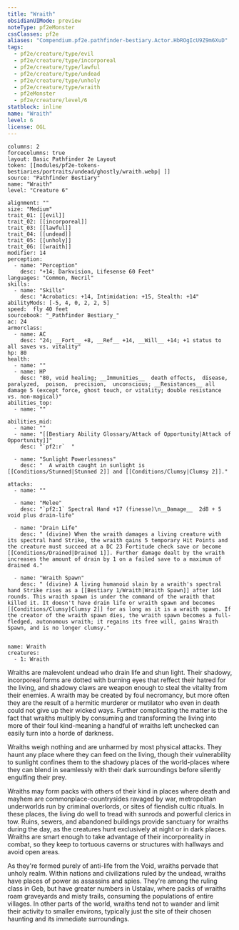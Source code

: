 ```yaml
---
title: "Wraith"
obsidianUIMode: preview
noteType: pf2eMonster
cssClasses: pf2e
aliases: "Compendium.pf2e.pathfinder-bestiary.Actor.HbROgIcU9Z9m6XuD" 
tags:
  - pf2e/creature/type/evil
  - pf2e/creature/type/incorporeal
  - pf2e/creature/type/lawful
  - pf2e/creature/type/undead
  - pf2e/creature/type/unholy
  - pf2e/creature/type/wraith
  - pf2eMonster
  - pf2e/creature/level/6
statblock: inline
name: "Wraith"
level: 6
license: OGL
---
```


```statblock
columns: 2
forcecolumns: true
layout: Basic Pathfinder 2e Layout
token: [[modules/pf2e-tokens-bestiaries/portraits/undead/ghostly/wraith.webp| ]]
source: "Pathfinder Bestiary"
name: "Wraith"
level: "Creature 6"

alignment: ""
size: "Medium"
trait_01: [[evil]]
trait_02: [[incorporeal]]
trait_03: [[lawful]]
trait_04: [[undead]]
trait_05: [[unholy]]
trait_06: [[wraith]]
modifier: 14
perception:
  - name: "Perception"
    desc: "+14; Darkvision, Lifesense 60 Feet"
languages: "Common, Necril"
skills:
  - name: "Skills"
    desc: "Acrobatics: +14, Intimidation: +15, Stealth: +14"
abilityMods: [-5, 4, 0, 2, 2, 5]
speed:  fly 40 feet
sourcebook: "_Pathfinder Bestiary_"
ac: 24
armorclass:
  - name: AC
    desc: "24; __Fort__ +8, __Ref__ +14, __Will__ +14; +1 status to all saves vs. vitality"
hp: 80
health:
  - name: ""
  - name: HP
    desc: "80, void healing; __Immunities__  death effects,  disease,  paralyzed,  poison,  precision,  unconscious; __Resistances__ all damage 5 (except force, ghost touch, or vitality; double resistance vs. non-magical)"
abilities_top:
  - name: ""

abilities_mid:
  - name: ""
  - name: "[[Bestiary Ability Glossary/Attack of Opportunity|Attack of Opportunity]]"
    desc: "`pf2:r`  "

  - name: "Sunlight Powerlessness"
    desc: "  A wraith caught in sunlight is [[Conditions/Stunned|Stunned 2]] and [[Conditions/Clumsy|Clumsy 2]]."

attacks:
  - name: ""

  - name: "Melee"
    desc: "`pf2:1` Spectral Hand +17 (finesse)\n__Damage__  2d8 + 5 void plus drain-life"

  - name: "Drain Life"
    desc: " (divine) When the wraith damages a living creature with its spectral hand Strike, the wraith gains 5 temporary Hit Points and the creature must succeed at a DC 23 Fortitude check save or become [[Conditions/Drained|Drained 1]]. Further damage dealt by the wraith increases the amount of drain by 1 on a failed save to a maximum of drained 4."

  - name: "Wraith Spawn"
    desc: " (divine) A living humanoid slain by a wraith's spectral hand Strike rises as a [[Bestiary 1/Wraith|Wraith Spawn]] after 1d4 rounds. This wraith spawn is under the command of the wraith that killed it. It doesn't have drain life or wraith spawn and becomes [[Conditions/Clumsy|Clumsy 2]] for as long as it is a wraith spawn. If the creator of the wraith spawn dies, the wraith spawn becomes a full-fledged, autonomous wraith; it regains its free will, gains Wraith Spawn, and is no longer clumsy."
 
```

```encounter-table
name: Wraith
creatures:
  - 1: Wraith
```



Wraiths are malevolent undead who drain life and shun light. Their shadowy, incorporeal forms are dotted with burning eyes that reffect their hatred for the living, and shadowy claws are weapon enough to steal the vitality from their enemies. A wraith may be created by foul necromancy, but more often they are the result of a hermitic murderer or mutilator who even in death could not give up their wicked ways. Further complicating the matter is the fact that wraiths multiply by consuming and transforming the living into more of their foul kind-meaning a handful of wraiths left unchecked can easily turn into a horde of darkness.

Wraiths weigh nothing and are unharmed by most physical attacks. They haunt any place where they can feed on the living, though their vulnerability to sunlight confines them to the shadowy places of the world-places where they can blend in seamlessly with their dark surroundings before silently engulfing their prey.

Wraiths may form packs with others of their kind in places where death and mayhem are commonplace-countrysides ravaged by war, metropolitan underworlds run by criminal overlords, or sites of fiendish cultic rituals. In these places, the living do well to tread with sunrods and powerful clerics in tow. Ruins, sewers, and abandoned buildings provide sanctuary for wraiths during the day, as the creatures hunt exclusively at night or in dark places. Wraiths are smart enough to take advantage of their incorporeality in combat, so they keep to tortuous caverns or structures with hallways and avoid open areas.

As they're formed purely of anti-life from the Void, wraiths pervade that unholy realm. Within nations and civilizations ruled by the undead, wraiths have places of power as assassins and spies. They're among the ruling class in Geb, but have greater numbers in Ustalav, where packs of wraiths roam graveyards and misty trails, consuming the populations of entire villages. In other parts of the world, wraiths tend not to wander and limit their activity to smaller environs, typically just the site of their chosen haunting and its immediate surroundings.
